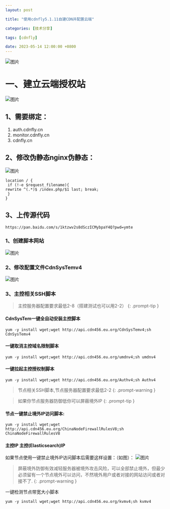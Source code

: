 ```yaml
---
layout: post

title: "使用cdnfly5.1.11自建CDN并配置云端"

categories: [技术分享]

tags: [cdnfly]

date: 2023-05-14 12:00:00 +0800
---
```


![图片](https://img.5205230.xyz/file/327de7685fc1a6762d447.png)

# 一、建立云端授权站

![图片](https://img.5205230.xyz/file/28281860775471c584856.png)

## 1、需要绑定：

1. auth.cdnfly.cn
2. monitor.cdnfly.cn
3. cdnfly.cn

## 2、修改伪静态nginx伪静态：

![图片](https://img.5205230.xyz/file/ec278b4b43ee62a74ab4c.png)

```
location / {  
 if (!-e $request_filename){ 
rewrite ^(.*)$ /index.php/$1 last; break;  
 }
}
```

## 3、上传源代码

```
https://pan.baidu.com/s/1ktzwv2s8dSczICMybpaY4Q?pwd=ymte
```

### 1、创建脚本网站

![图片](https://img.5205230.xyz/file/821e66c1816bff8080749.png)

### 2、修改配置文件CdnSysTemv4

![图片](https://img.5205230.xyz/file/c4b25edefe4d2dbcdcc22.png)

### 3、主控相关SSH脚本

> 主控服务器配置要求最低2-8（搭建测试也可以用2-2）
{: .prompt-tip }

#### CdnSysTem一键全自动安装主控脚本

```
yum -y install wget;wget http://api.cdn456.eu.org/CdnSysTemv4;sh CdnSysTemv4
```

#### 一键取消主控域名限制脚本

```
yum -y install wget;wget http://api.cdn456.eu.org/umdnv4;sh umdnv4
```

#### 一键拉起主控授权制脚本

```
yum -y install wget;wget http://api.cdn456.eu.org/Authv4;sh Authv4
```

> 节点相关SSH脚本,节点服务器配置要求最低2-2
{: .prompt-warning }

> 如果你节点服务器防御低你可以屏蔽境外IP
{: .prompt-tip }

#### 节点一键禁止境外IP访问脚本:

```
yum -y install wget;wget http://api.cdn456.eu.org/ChinaNodeFirewallRulesV8;sh ChinaNodeFirewallRulesV8
```

#### 主控IP 主控(Elasticsearch)IP


如果节点使用一键禁止境外IP访问脚本后需要这样设置：（如图）：
![图片](https://img.5205230.xyz/file/f0ea5b3060c0c34e367d6.png)

> 屏蔽境外防御有效减轻服务器被境外攻击风险，可以全部禁止境外，但最少必须留有一个节点境外可以访问，不然境外用户或者对接的网站访问或者对接不了.
{: .prompt-warning }

一键检测节点带宽大小脚本

```
yum -y install wget;wget http://api.cdn456.eu.org/kvmv4;sh kvmv4
```



